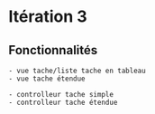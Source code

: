# Itération 3

## Fonctionnalités
    - vue tache/liste tache en tableau
    - vue tache étendue

    - controlleur tache simple
    - controlleur tache étendue